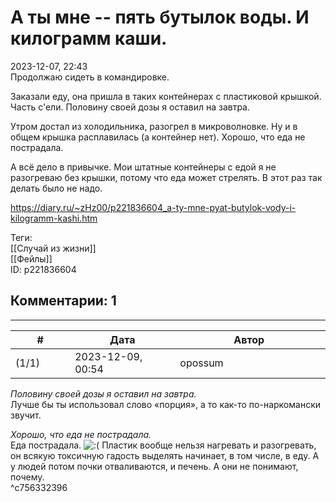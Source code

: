 А ты мне -- пять бутылок воды. И килограмм каши.
================================================

  
2023-12-07, 22:43  
 Продолжаю сидеть в командировке.   
   
 Заказали еду, она пришла в таких контейнерах с пластиковой крышкой. Часть с'ели. Половину своей дозы я оставил на завтра.   
   
 Утром достал из холодильника, разогрел в микроволновке. Ну и в общем крышка расплавилась (а контейнер нет). Хорошо, что еда не пострадала.   
   
 А всё дело в привычке. Мои штатные контейнеры с едой я не разогреваю без крышки, потому что еда может стрелять. В этот раз так делать было не надо.   
  
<https://diary.ru/~zHz00/p221836604_a-ty-mne-pyat-butylok-vody-i-kilogramm-kashi.htm>  
  
Теги:  
[[Случай из жизни]]  
[[Фейлы]]  
ID: p221836604  


Комментарии: 1
--------------

  


---



|         #         |              Дата              |                     Автор                     |           ID           |
| --- | --- | --- | --- |
| (1/1) | 2023-12-09, 00:54 | opossum | c756332396 |

  
  *Половину своей дозы я оставил на завтра.*    
 Лучше бы ты использовал слово «порция», а то как-то по-наркомански звучит.   
   
  *Хорошо, что еда не пострадала.*    
 Еда пострадала. ![:(](/picture/1146.gif) Пластик вообще нельзя нагревать и разогревать, он всякую токсичную гадость выделять начинает, в том числе, в еду. А у людей потом почки отваливаются, и печень. А они не понимают, почему.   
 ^c756332396
